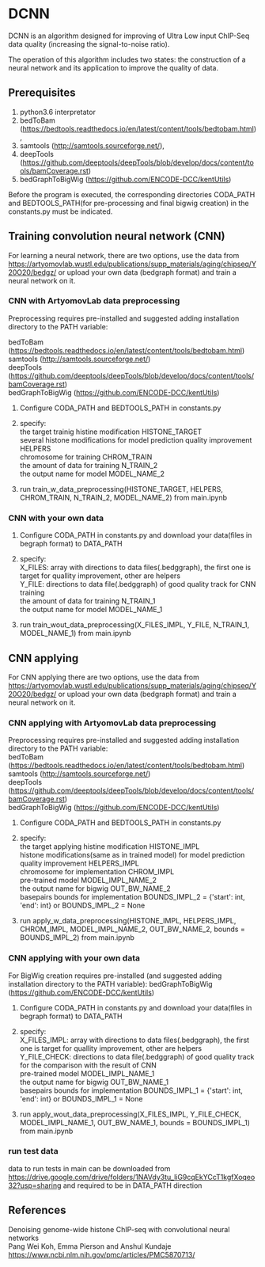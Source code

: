 DCNN
=====================

DCNN is an algorithm designed for improving of Ultra Low input ChIP-Seq data quality (increasing the signal-to-noise ratio).

The operation of this algorithm includes two states: the construction of a neural network and its application to improve the quality of data. 


## Prerequisites
1. python3.6 interpretator
2. bedToBam (https://bedtools.readthedocs.io/en/latest/content/tools/bedtobam.html), 
3. samtools (http://samtools.sourceforge.net/), 
4. deepTools (https://github.com/deeptools/deepTools/blob/develop/docs/content/tools/bamCoverage.rst)
5. bedGraphToBigWig (https://github.com/ENCODE-DCC/kentUtils)

Before the program is executed, the corresponding directories CODA_PATH and BEDTOOLS_PATH(for pre-processing and final bigwig creation) in the constants.py must be indicated.


Training convolution neural network (CNN)
-----------------------------------

For learning a neural network, there are two options, use the data from https://artyomovlab.wustl.edu/publications/supp_materials/aging/chipseq/Y20O20/bedgz/ or upload your own data (bedgraph format) and train a neural network on it.


### CNN with ArtyomovLab data preprocessing

Preprocessing requires pre-installed and suggested adding installation directory to the PATH variable:

bedToBam (https://bedtools.readthedocs.io/en/latest/content/tools/bedtobam.html)<br/> 
samtools (http://samtools.sourceforge.net/)<br/>
deepTools (https://github.com/deeptools/deepTools/blob/develop/docs/content/tools/bamCoverage.rst)<br/>
bedGraphToBigWig (https://github.com/ENCODE-DCC/kentUtils)<br/>

1) Configure CODA_PATH and BEDTOOLS_PATH in constants.py 

2) specify:  
the target trainig histine modification HISTONE_TARGET<br/> 
several histone modifications for model prediction quality improvement HELPERS<br/> 
chromosome for training CHROM_TRAIN<br/>
the amount of data for training N_TRAIN_2<br/>
the output name for model MODEL_NAME_2

3) run train_w_data_preprocessing(HISTONE_TARGET, HELPERS, CHROM_TRAIN, N_TRAIN_2, MODEL_NAME_2) from main.ipynb


### CNN with your own data

1) Configure CODA_PATH in constants.py and download your data(files in begraph format) to DATA_PATH

2) specify:  
X_FILES: array with directions to data files(.bedggraph), the first one is target for quallity improvement, other are helpers<br/>
Y_FILE: directions to data file(.bedggraph) of good quality track for CNN training<br/>
the amount of data for training N_TRAIN_1<br/>
the output name for model MODEL_NAME_1<br/>

3) run train_wout_data_preprocessing(X_FILES_IMPL, Y_FILE, N_TRAIN_1, MODEL_NAME_1) from main.ipynb


CNN applying
-----------------------------------

For CNN applying there are two options, use the data from https://artyomovlab.wustl.edu/publications/supp_materials/aging/chipseq/Y20O20/bedgz/ or upload your own data (bedgraph format) and train a neural network on it.


### CNN applying with ArtyomovLab data preprocessing

Preprocessing requires pre-installed and suggested adding installation directory to the PATH variable:  
bedToBam (https://bedtools.readthedocs.io/en/latest/content/tools/bedtobam.html)<br/>
samtools (http://samtools.sourceforge.net/)<br/>
deepTools (https://github.com/deeptools/deepTools/blob/develop/docs/content/tools/bamCoverage.rst)<br/>
bedGraphToBigWig (https://github.com/ENCODE-DCC/kentUtils)

1) Configure CODA_PATH and BEDTOOLS_PATH in constants.py 

2) specify:  
the target applying histine modification HISTONE_IMPL<br/> 
histone modifications(same as in trained model) for model prediction quality improvement HELPERS_IMPL<br/> 
chromosome for implementation CHROM_IMPL<br/>
pre-trained model MODEL_IMPL_NAME_2<br/>
the output name for bigwig OUT_BW_NAME_2<br/> 
basepairs bounds for implementation BOUNDS_IMPL_2 = {'start': int, 'end': int} or BOUNDS_IMPL_2 = None

3) run apply_w_data_preprocessing(HISTONE_IMPL, HELPERS_IMPL, CHROM_IMPL, 
                           MODEL_IMPL_NAME_2, OUT_BW_NAME_2, 
                           bounds = BOUNDS_IMPL_2) 
from main.ipynb


### CNN applying with your own data

For BigWig creation requires pre-installed (and suggested adding installation directory to the PATH variable):
bedGraphToBigWig (https://github.com/ENCODE-DCC/kentUtils)

1) Configure CODA_PATH in constants.py and download your data(files in begraph format) to DATA_PATH

2) specify:  
X_FILES_IMPL: array with directions to data files(.bedggraph), the first one is target for quallity improvement, other are helpers<br/>
Y_FILE_CHECK: directions to data file(.bedggraph) of good quality track for the comparison with the result of CNN<br/> 
pre-trained model MODEL_IMPL_NAME_1<br/>
the output name for bigwig OUT_BW_NAME_1<br/>
basepairs bounds for implementation BOUNDS_IMPL_1 = {'start': int, 'end': int} or BOUNDS_IMPL_1 = None

3) run apply_wout_data_preprocessing(X_FILES_IMPL, Y_FILE_CHECK, 
                              MODEL_IMPL_NAME_1, OUT_BW_NAME_1, 
                              bounds = BOUNDS_IMPL_1)
from main.ipynb


### run test data

data to run tests in main can be downloaded from https://drive.google.com/drive/folders/1NAVdy3tu_liG9cqEkYCcT1kgfXoqeo32?usp=sharing and required to be in DATA_PATH direction

References
-----------------------------------
Denoising genome-wide histone ChIP-seq with convolutional neural networks<br/>
Pang Wei Koh, Emma Pierson and Anshul Kundaje<br/>
https://www.ncbi.nlm.nih.gov/pmc/articles/PMC5870713/
